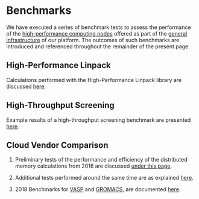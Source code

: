 # Benchmarks 

We have executed a series of benchmark tests to assess the performance of the [high-performance computing nodes](../infrastructure/clusters/overview.md) offered as part of the [general infrastructure](../infrastructure/overview.md) of our platform. The outcomes of such benchmarks are introduced and referenced throughout the remainder of the present page.

## High-Performance Linpack

Calculations performed with the High-Performance Linpack library are discussed [here](hpl-benchmark.md).

## High-Throughput Screening

Example results of a high-throughput screening benchmark are presented [here](high-throughput-screening.md).

## Cloud Vendor Comparison

1. Preliminary tests of the performance and efficiency of the distributed memory calculations from 2016 are discussed [under this page](distributed-memory.md).

2. Additional tests performed around the same time are as explained [here](vendor-comparison.md).

3. 2018 Benchmarks for [VASP](../software/modeling/vasp.md) and [GROMACS](../software/modeling/gromacs.md), are documented [here](2018-11-12-comparison.md).
